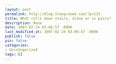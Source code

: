 ```yaml
---
layout: post
permalink: http://blog.stangroome.com/?p=123
title: What rolls down stairs, alone or in pairs?
description: None
date: 2007-02-24 03:06:57 -0000
last_modified_at: 2007-02-24 03:06:57 -0000
publish: false
pin: false
categories:
- Uncategorized
tags: []
---
```

<![CDATA[![](http://www.codeassassin.com/blog/content/binary/blamolog.jpg)

I recently discovered that our databases in SQL Server 2005 using the Bulk Logged recovery model were not getting their logs backed up by the Log Backup maintenance plan. I did some searching to no avail and ending up posting a question to the MSDN forums. I was told this is a known bug in SQL 2005 RTM and SP1 and will be fixed in SP2. SP2 is now available and the problem is fixed... but not very well.

 

The Log Backup maintenance plan allows you to choose "all databases" when asked what to back up. In pre-SP2 it would select all databases on the server, filter out the ones with inappropriate recovery models, then execute a BACKUP LOG statement against the remaining databases. The problem was that instead of only excluding Simple recovery models databases, it excluded Bulk Logged also. I imagined the fix in SP2 would be to correct the filter. Not so.

 

Now, in SP2, the maintenance plan selects all databases on the server and attempts to execute a BACKUP LOG statement against each of them. Those with appropriate recovery models succeed, the others fail. Unfortunately the failures are then treated by SQL Agent as a job error and the maintenance plan reports as failed even though all the right databases were backed up successfully.

 

The benefit in SP2 is that the Bulk Logged databases actually get backed up now because you couldn't back them up at all with a maintenance plan previously even if you explicitly selected the Bulk Logged databases only. The downside is that I have to update my maintence plan everytime a new database is added or the recovery model changes. I appreciate that you should give more time to getting backups right on a production database, but on the development servers this is tedious.

]]>
